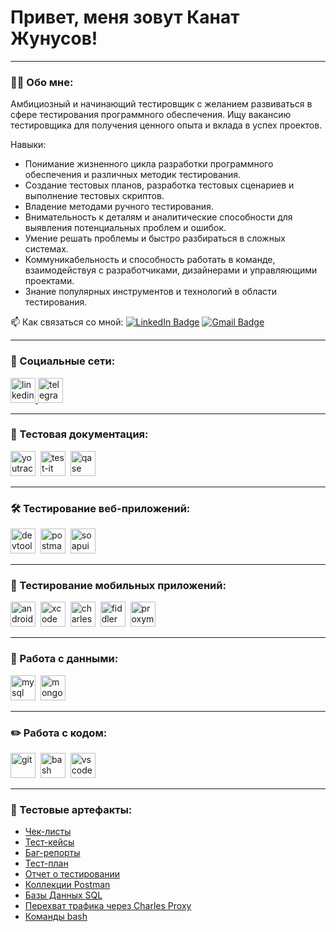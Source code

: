 # Привет, меня зовут Канат Жунусов!

---

### 👨‍💻 Обо мне:

Амбициозный и начинающий тестировщик с желанием развиваться в сфере тестирования программного обеспечения. Ищу вакансию тестировщика для получения ценного опыта и вклада в успех проектов.

Навыки:

- Понимание жизненного цикла разработки программного обеспечения и различных методик тестирования.
- Создание тестовых планов, разработка тестовых сценариев и выполнение тестовых скриптов.
- Владение методами ручного тестирования.
- Внимательность к деталям и аналитические способности для выявления потенциальных проблем и ошибок.
- Умение решать проблемы и быстро разбираться в сложных системах.
- Коммуникабельность и способность работать в команде, взаимодействуя с разработчиками, дизайнерами и управляющими проектами.
- Знание популярных инструментов и технологий в области тестирования.

📫 Как связаться со мной: [![LinkedIn Badge](https://img.shields.io/badge/-@zhunusov-blue?style=flat&logo=LinkedIn&logoColor=white)](https://www.linkedin.com/in/zhunusov/) [![Gmail Badge](https://img.shields.io/badge/-Gmail-red?style=flat&logo=Gmail&logoColor=white)](mailto:qa.zhunusov@gmail.com.ru)

---

### 🤝 Социальные сети:

  <div id="badges">
    <a href="https://www.linkedin.com/in/zhunusov/" target="_blank">
      <img src="https://cdn-icons-png.flaticon.com/512/2504/2504799.png" width="40" height="40" alt="linkedin" />
    </a>
    <a href="https://t.me/kan_lucky" target="_blank">
      <img src="https://cdn-icons-png.flaticon.com/512/2111/2111646.png" width="40" height="40" alt="telegram" />
    </a>
  </div>

---

### 📁 Тестовая документация:

<div>
  <img src="https://upload.wikimedia.org/wikipedia/commons/thumb/8/8d/YouTrack_Icon.svg/1024px-YouTrack_Icon.svg.png?20200803082248" title="youtrack" alt="youtrack" width="40" height="40"/>&nbsp
  <img src="https://docs.testit.software/images/testit_logo_icon.png" title="test-it" alt="test-it" width="40" height="40"/>&nbsp
  <img src="https://luna1.co/eb0187.png" title="qase" alt="qase" width="40" height="40"/>&nbsp
</div>

---

### 🛠 Тестирование веб-приложений:

<div>
  <img src="https://d33wubrfki0l68.cloudfront.net/38b5c953a4667366685d55db55d057c86db1fc54/a0fdc/static/acae6b24d940347661ca901ea07f47c1/chrome-dev-logo-icon.png" title="devtools" alt="devtools" width="40" height="40"/>&nbsp
  <img src="https://img.uxwing.com/wp-content/themes/uxwing/download/brands-social-media/postman-icon.svg" title="postman" alt="postman" width="40" height="40"/>&nbsp
  <img src="https://static0.smartbear.co/smartbearbrand/media/images/home/soapui-icon.svg" title="soapui" alt="soapui" width="40" height="40"/>&nbsp
</div>

---

### 📱 Тестирование мобильных приложений:

<div>
  <img src="https://cdn.jsdelivr.net/gh/devicons/devicon/icons/androidstudio/androidstudio-original.svg" title="android-studio" alt="android-studio" width="40" height="40"/>&nbsp
  <img src="https://cdn.jsdelivr.net/gh/devicons/devicon/icons/xcode/xcode-original.svg" title="xcode" alt="xcode" width="40" height="40"/>&nbsp
  <img src="https://cdn.icon-icons.com/icons2/3053/PNG/512/charles_proxy_macos_bigsur_icon_190302.png" title="charles-proxy" alt="charles-proxy" width="40" height="40"/>&nbsp
  <img src="https://www.megaleechers.com/storage/Fiddler-Everywhere-Icon.png" title="fiddler" alt="fiddler" width="40" height="40"/>&nbsp
  <img src="https://pbs.twimg.com/profile_images/1589614420766126080/slAIVDtr_400x400.jpg" title="proxyman" alt="proxyman" width="40" height="40"/>&nbsp
</div>


---

### 💾 Работа с данными:

<div>
  <img src="https://cdn.jsdelivr.net/gh/devicons/devicon/icons/mysql/mysql-original.svg" title="mysql" alt="mysql" width="40" height="40"/>&nbsp
  <img src="https://cdn.jsdelivr.net/gh/devicons/devicon/icons/mongodb/mongodb-original.svg" title="mongodb" alt="mongodb" width="40" height="40"/>&nbsp
</div>

---

### ✏️ Работа с кодом:

<div>
  <img src="https://cdn.jsdelivr.net/gh/devicons/devicon/icons/git/git-original.svg" title="git" alt="git" width="40" height="40"/>&nbsp
  <img src="https://upload.wikimedia.org/wikipedia/commons/thumb/4/4b/Bash_Logo_Colored.svg/1024px-Bash_Logo_Colored.svg.png?20180723054350" title="bash" alt="bash" width="40" height="40"/>&nbsp
  <img src="https://cdn.jsdelivr.net/gh/devicons/devicon/icons/vscode/vscode-original.svg" title="vscode" alt="vscode" width="40" height="40"/>&nbsp
  
</div>

---

### 📁 Тестовые артефакты:

- [Чек-листы](https://github.com/KanatZhunusov/check-lists.git)
- [Тест-кейсы](https://github.com/KanatZhunusov/test-cases.git)
- [Баг-репорты](https://github.com/KanatZhunusov/bug-reports.git)
- [Тест-план](https://github.com/KanatZhunusov/test-plan.git)
- [Отчет о тестировании](https://github.com/KanatZhunusov/test-result-report.git)
- [Коллекции Postman](https://github.com/KanatZhunusov/Postman-collections.git) 
- [Базы Данных SQL](https://github.com/KanatZhunusov/SQL.git)
- [Перехват трафика через Charles Proxy](https://github.com/KanatZhunusov/Charles-Proxy.git)
- [Команды bash](https://github.com/KanatZhunusov/Bash_commands.git)
